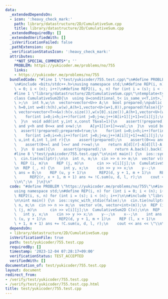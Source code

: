 ```yaml
---
data:
  _extendedDependsOn:
  - icon: ':heavy_check_mark:'
    path: library/datastructure/2D/CumulativeSum.cpp
    title: library/datastructure/2D/CumulativeSum.cpp
  _extendedRequiredBy: []
  _extendedVerifiedWith: []
  _isVerificationFailed: false
  _pathExtension: cpp
  _verificationStatusIcon: ':heavy_check_mark:'
  attributes:
    '*NOT_SPECIAL_COMMENTS*': ''
    PROBLEM: https://yukicoder.me/problems/no/755
    links:
    - https://yukicoder.me/problems/no/755
  bundledCode: "#line 1 \"test/yukicoder/755.test.cpp\"\n#define PROBLEM \"https://yukicoder.me/problems/no/755\"\
    \n#include <bits/stdc++.h>\nusing namespace std;\n#define REP(i, n) for (int i\
    \ = 0; i < (n); i++)\n#define REP2(i, s, n) for (int i = (s); i < (n); i++)\n\n\
    #line 1 \"library/datastructure/2D/CumulativeSum.cpp\"\ntemplate<typename T>\n\
    class CumulativeSum2D{\n  using U=conditional_t< is_same_v<T,int>,long long,T\
    \ >;\n  int h,w;\n  vector<vector<U>> A;\n  bool prepared;\npublic:\n  CumulativeSum2D(int\
    \ h=0,int w=0):h(h),w(w),A(h+1,vector<U>(w+1,0)),prepared(false){}\n  CumulativeSum2D(const\
    \ vector<vector<T>>&v):h(v.size()),w(v[0].size()),A(h+1,vector<U>(w+1,0)),prepared(false){\n\
    \    for(int i=0;i<h;i++)for(int j=0;j<w;j++)A[i+1][j+1]=v[i][j];\n    build();\n\
    \  }\n  void add(int y,int x,const T&val=1){\n    assert(!prepared);\n    assert(0<=y\
    \ and y<h and 0<=x and x<w);\n    A[y+1][x+1]+=val;\n  }\n  void build(){\n  \
    \  assert(!prepared);prepared=true;\n    for(int i=0;i<h;i++)for(int j=0;j<=w;j++)A[i+1][j]+=A[i][j];\n\
    \    for(int i=0;i<=h;i++)for(int j=0;j<w;j++)A[i][j+1]+=A[i][j];\n  }\n  U sum(int\
    \ u,int d,int l,int r){\n    assert(prepared);\n    assert(0<=u and u<=d and u<=h);\n\
    \    assert(0<=l and l<=r and r<=w);\n    return A[d][r]-A[d][l]-A[u][r]+A[u][l];\n\
    \  }\n  U sum(){\n    assert(prepared);\n    return A.back().back();\n  }\n};\n\
    #line 8 \"test/yukicoder/755.test.cpp\"\n\nint main() {\n  ios::sync_with_stdio(false);\n\
    \  cin.tie(nullptr);\n\n  int n, m;\n  cin >> n >> m;\n  vector v(m, vector<int>(m));\n\
    \  REP (i, m)\n    REP (j, m)\n      cin >> v[i][j];\n  CumulativeSum2D C(v);\n\
    \n  REP (_, n) {\n    int y, x;\n    cin >> y >> x;\n    y--;\n    x--;\n    int\
    \ ans = 0;\n    REP (u, y + 1)\n      REP2(d, y + 1, m + 1)\n    REP (l, x + 1)\n\
    \      REP2(r, x + 1, m + 1) ans += !C.sum(u, d, l, r);\n    cout << ans << \"\
    \\n\";\n  }\n}\n"
  code: "#define PROBLEM \"https://yukicoder.me/problems/no/755\"\n#include <bits/stdc++.h>\n\
    using namespace std;\n#define REP(i, n) for (int i = 0; i < (n); i++)\n#define\
    \ REP2(i, s, n) for (int i = (s); i < (n); i++)\n\n#include \"library/datastructure/2D/CumulativeSum.cpp\"\
    \n\nint main() {\n  ios::sync_with_stdio(false);\n  cin.tie(nullptr);\n\n  int\
    \ n, m;\n  cin >> n >> m;\n  vector v(m, vector<int>(m));\n  REP (i, m)\n    REP\
    \ (j, m)\n      cin >> v[i][j];\n  CumulativeSum2D C(v);\n\n  REP (_, n) {\n \
    \   int y, x;\n    cin >> y >> x;\n    y--;\n    x--;\n    int ans = 0;\n    REP\
    \ (u, y + 1)\n      REP2(d, y + 1, m + 1)\n    REP (l, x + 1)\n      REP2(r, x\
    \ + 1, m + 1) ans += !C.sum(u, d, l, r);\n    cout << ans << \"\\n\";\n  }\n}"
  dependsOn:
  - library/datastructure/2D/CumulativeSum.cpp
  isVerificationFile: true
  path: test/yukicoder/755.test.cpp
  requiredBy: []
  timestamp: '2023-12-04 07:28:17+09:00'
  verificationStatus: TEST_ACCEPTED
  verifiedWith: []
documentation_of: test/yukicoder/755.test.cpp
layout: document
redirect_from:
- /verify/test/yukicoder/755.test.cpp
- /verify/test/yukicoder/755.test.cpp.html
title: test/yukicoder/755.test.cpp
---
```

